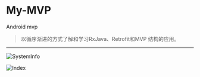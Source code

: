 # My-MVP
Android mvp

>以循序渐进的方式了解和学习RxJava、Retrofit和MVP 结构的应用。

***

![SystemInfo](https://raw.githubusercontent.com/REBOOTERS/My-MVP/master/captures/SystemInfo.PNG)

![Index](https://raw.githubusercontent.com/REBOOTERS/My-MVP/master/captures/index.png)